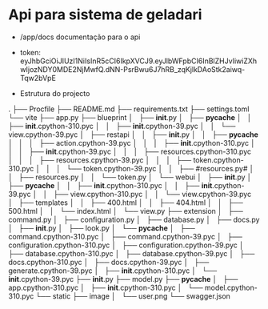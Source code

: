 # Api para sistema de geladari 

* /app/docs documentação para o api 

* token: eyJhbGciOiJIUzI1NiIsInR5cCI6IkpXVCJ9.eyJlbWFpbCI6InBlZHJvIiwiZXhwIjozNDY0MDE2NjMwfQ.dNN-PsrBwu6J7hRB_zqKjlkDAoStk2aiwq-Tqw2bVpE


* Estrutura do projecto 

.
├── Procfile
├── README.md
├── requirements.txt
├── settings.toml
└── vite
    ├── app.py
    ├── blueprint
    │   ├── __init__.py
    │   ├── __pycache__
    │   │   ├── __init__.cpython-310.pyc
    │   │   ├── __init__.cpython-39.pyc
    │   │   └── view.cpython-39.pyc
    │   ├── restapi
    │   │   ├── __init__.py
    │   │   ├── __pycache__
    │   │   │   ├── action.cpython-39.pyc
    │   │   │   ├── __init__.cpython-310.pyc
    │   │   │   ├── __init__.cpython-39.pyc
    │   │   │   ├── resources.cpython-310.pyc
    │   │   │   ├── resources.cpython-39.pyc
    │   │   │   ├── token.cpython-310.pyc
    │   │   │   └── token.cpython-39.pyc
    │   │   ├── #resources.py#
    │   │   ├── resources.py
    │   │   └── token.py
    │   └── webui
    │       ├── __init__.py
    │       ├── __pycache__
    │       │   ├── __init__.cpython-310.pyc
    │       │   ├── __init__.cpython-39.pyc
    │       │   ├── view.cpython-310.pyc
    │       │   └── view.cpython-39.pyc
    │       ├── templates
    │       │   ├── 400.html
    │       │   ├── 404.html
    │       │   ├── 500.html
    │       │   └── index.html
    │       └── view.py
    ├── extension
    │   ├── command.py
    │   ├── configuration.py
    │   ├── database.py
    │   ├── docs.py
    │   ├── __init__.py
    │   ├── look.py
    │   └── __pycache__
    │       ├── command.cpython-310.pyc
    │       ├── command.cpython-39.pyc
    │       ├── configuration.cpython-310.pyc
    │       ├── configuration.cpython-39.pyc
    │       ├── database.cpython-310.pyc
    │       ├── database.cpython-39.pyc
    │       ├── docs.cpython-310.pyc
    │       ├── docs.cpython-39.pyc
    │       ├── generate.cpython-39.pyc
    │       ├── __init__.cpython-310.pyc
    │       └── __init__.cpython-39.pyc
    ├── __init__.py
    ├── model.py
    ├── __pycache__
    │   ├── app.cpython-310.pyc
    │   ├── __init__.cpython-310.pyc
    │   └── model.cpython-310.pyc
    └── static
        ├── image
        │   └── user.png
        └── swagger.json

